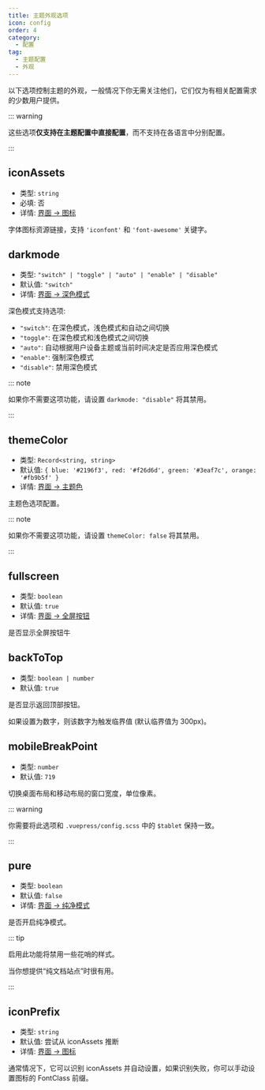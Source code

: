```yaml
---
title: 主题外观选项
icon: config
order: 4
category:
  - 配置
tag:
  - 主题配置
  - 外观
---
```


以下选项控制主题的外观，一般情况下你无需关注他们，它们仅为有相关配置需求的少数用户提供。

<!-- more -->

::: warning

这些选项**仅支持在主题配置中直接配置**，而不支持在各语言中分别配置。

:::

## iconAssets <Badge text="仅限 Root" type="warning" />

- 类型: `string`
- 必填: 否
- 详情: [界面 → 图标](../../guide/interface/icon.md)

字体图标资源链接，支持 `'iconfont'` 和 `'font-awesome'` 关键字。

## darkmode <Badge text="默认启用" /> <Badge text="仅限 Root" type="warning" />

- 类型: `"switch" | "toggle" | "auto" | "enable" | "disable"`
- 默认值: `"switch"`
- 详情: [界面 → 深色模式](../../guide/interface/darkmode.md)

深色模式支持选项:

- `"switch"`: 在深色模式，浅色模式和自动之间切换
- `"toggle"`: 在深色模式和浅色模式之间切换
- `"auto"`: 自动根据用户设备主题或当前时间决定是否应用深色模式
- `"enable"`: 强制深色模式
- `"disable"`: 禁用深色模式

::: note

如果你不需要这项功能，请设置 `darkmode: "disable"` 将其禁用。

:::

## themeColor <Badge text="默认启用" /> <Badge text="仅限 Root" type="warning" />

- 类型: `Record<string, string>`
- 默认值: `{ blue: '#2196f3', red: '#f26d6d', green: '#3eaf7c', orange: '#fb9b5f' }`
- 详情: [界面 → 主题色](../../guide/interface/theme-color.md)

主题色选项配置。

::: note

如果你不需要这项功能，请设置 `themeColor: false` 将其禁用。

:::

## fullscreen

- 类型: `boolean`
- 默认值: `true`
- 详情: [界面 → 全屏按钮](../../guide/interface/others.md#全屏按钮)

是否显示全屏按钮牛

## backToTop <Badge text="仅限 Root" type="warning" />

- 类型: `boolean | number`
- 默认值: `true`

是否显示返回顶部按钮。

如果设置为数字，则该数字为触发临界值 (默认临界值为 300px)。

## mobileBreakPoint <Badge text="仅限 Root" type="warning" />

- 类型: `number`
- 默认值: `719`

切换桌面布局和移动布局的窗口宽度，单位像素。

::: warning

你需要将此选项和 `.vuepress/config.scss` 中的 `$tablet` 保持一致。

:::

## pure <Badge text="仅限 Root" type="warning" />

- 类型: `boolean`
- 默认值: `false`
- 详情: [界面 → 纯净模式](../../guide/interface/pure.md)

是否开启纯净模式。

::: tip

启用此功能将禁用一些花哨的样式。

当你想提供“纯文档站点”时很有用。

:::

## iconPrefix <Badge text="仅限 Root" type="warning" />

- 类型: `string`
- 默认值: 尝试从 iconAssets 推断
- 详情: [界面 → 图标](../../guide/interface/icon.md)

通常情况下，它可以识别 iconAssets 并自动设置，如果识别失败，你可以手动设置图标的 FontClass 前缀。

